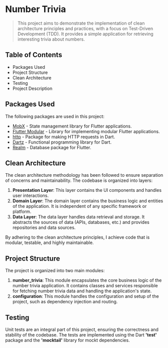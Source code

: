 # Number Trivia

> This project aims to demonstrate the implementation of clean architecture principles and practices, with a focus on Test-Driven Development (TDD). It provides a simple application for retrieving interesting trivia about numbers.

## Table of Contents

- Packages Used
- Project Structure
- Clean Architecture
- Testing
- Project Description

## Packages Used

The following packages are used in this project:

- [MobX] - State management library for Flutter applications.
- [Flutter Modular] - Library for implementing modular Flutter applications.
- [http] - Package for making HTTP requests in Dart.
- [Dartz] - Functional programming library for Dart.
- [Realm] - Database package for Flutter.



## Clean Architecture

The clean architecture methodology has been followed to ensure separation of concerns and maintainability. The codebase is organized into layers:

1. **Presentation Layer**: This layer contains the UI components and handles user interactions.
2. **Domain Layer**: The domain layer contains the business logic and entities of the application. It is independent of any specific framework or platform.
3. **Data Layer**: The data layer handles data retrieval and storage. It abstracts the sources of data (APIs, databases, etc.) and provides repositories and data sources.

By adhering to the clean architecture principles, I achieve code that is modular, testable, and highly maintainable.
## Project Structure

The project is organized into two main modules:

1. **number_trivia**: This module encapsulates the core business logic of the number trivia application. It contains classes and services responsible for fetching number trivia data and handling the application's state.
2. **configuration**: This module handles the configuration and setup of the project, such as dependency injection and routing.
## Testing

Unit tests are an integral part of this project, ensuring the correctness and stability of the codebase. The tests are implemented using the Dart **'test'** package and the **'mocktail'** library for mockt dependencies.



[//]: # (These are reference links used in the body of this note and get stripped out when the markdown processor does its job. There is no need to format nicely because it shouldn't be seen. Thanks SO - http://stackoverflow.com/questions/4823468/store-comments-in-markdown-syntax)

   [MobX]: <https://pub.dev/packages/mobxr>
   [Flutter Modular]: <https://pub.dev/packages/flutter_modular>
   [http]: <https://pub.dev/packages/http>
   [Dartz]: <https://pub.dev/packages/dartz>
   [Realm]: <https://github.com/markdown-it/markdown-it>

